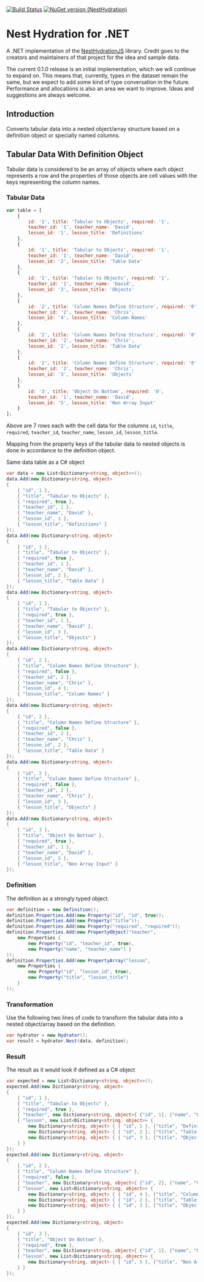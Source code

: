 [![Build Status](https://dev.azure.com/umbraco/Umbraco%20Headless/_apis/build/status/umbraco.nest-hydration-dotnet?branchName=master)](https://dev.azure.com/umbraco/Umbraco%20Headless/_build/latest?definitionId=262&branchName=master)
[![NuGet version (NestHydration)](https://img.shields.io/nuget/v/NestHydration.svg?style=flat-square)](https://www.nuget.org/packages/NestHydration/)


# Nest Hydration for .NET

A .NET implementation of the [NestHydrationJS](https://github.com/CoursePark/NestHydrationJS) library. Credit goes to the creators and maintainers of that project for the idea and sample data.

The current 0.1.0 release is an initial implementation, which we will continue to expand on. This means that, currently, types in the dataset remain the same, but we expect to add some kind of type conversation in the future. Performance and allocations is also an area we want to improve. Ideas and suggestions are always welcome.

## Introduction

Converts tabular data into a nested object/array structure based on a definition object or specially named columns.

## Tabular Data With Definition Object

Tabular data is considered to be an array of objects where each object represents a row and the properties of those objects are cell values with the keys representing the column names.

### Tabular Data

```javascript
var table = [
    {
        id: '1', title: 'Tabular to Objects', required: '1',
        teacher_id: '1', teacher_name: 'David',
        lesson_id: '1', lesson_title: 'Definitions'
    },
    {
        id: '1', title: 'Tabular to Objects', required: '1',
        teacher_id: '1', teacher_name: 'David',
        lesson_id: '2', lesson_title: 'Table Data'
    },
    {
        id: '1', title: 'Tabular to Objects', required: '1',
        teacher_id: '1', teacher_name: 'David',
        lesson_id: '3', lesson_title: 'Objects'
    },
    {
        id: '2', title: 'Column Names Define Structure', required: '0',
        teacher_id: '2', teacher_name: 'Chris',
        lesson_id: '4', lesson_title: 'Column Names'
    },
    {
        id: '2', title: 'Column Names Define Structure', required: '0',
        teacher_id: '2', teacher_name: 'Chris',
        lesson_id: '2', lesson_title: 'Table Data'
    },
    {
        id: '2', title: 'Column Names Define Structure', required: '0',
        teacher_id: '2', teacher_name: 'Chris',
        lesson_id: '3', lesson_title: 'Objects'
    },
    {
        id: '3', title: 'Object On Bottom', required: '0',
        teacher_id: '1', teacher_name: 'David',
        lesson_id: '5', lesson_title: 'Non Array Input'
    }
];
```

Above are 7 rows each with the cell data for the columns `id`, `title`, `required`, `teacher_id`, `teacher_name`, `lesson_id`, `lesson_title`.

Mapping from the property keys of the tabular data to nested objects is done in accordance to the definition object.

Same data table as a C# object
```csharp
var data = new List<Dictionary<string, object>>();
data.Add(new Dictionary<string, object>
{
    { "id", 1 },
    { "title", "Tabular to Objects" },
    { "required", true },
    { "teacher_id", 1 },
    { "teacher_name", "David" },
    { "lesson_id", 1 },
    { "lesson_title", "Definitions" }
});
data.Add(new Dictionary<string, object>
{
    { "id", 1 },
    { "title", "Tabular to Objects" },
    { "required", true },
    { "teacher_id", 1 },
    { "teacher_name", "David" },
    { "lesson_id", 2 },
    { "lesson_title", "Table Data" }
});
data.Add(new Dictionary<string, object>
{
    { "id", 1 },
    { "title", "Tabular to Objects" },
    { "required", true },
    { "teacher_id", 1 },
    { "teacher_name", "David" },
    { "lesson_id", 3 },
    { "lesson_title", "Objects" }
});
data.Add(new Dictionary<string, object>
{
    { "id", 2 },
    { "title", "Column Names Define Structure" },
    { "required", false },
    { "teacher_id", 2 },
    { "teacher_name", "Chris" },
    { "lesson_id", 4 },
    { "lesson_title", "Column Names" }
});
data.Add(new Dictionary<string, object>
{
    { "id", 2 },
    { "title", "Column Names Define Structure" },
    { "required", false },
    { "teacher_id", 2 },
    { "teacher_name", "Chris" },
    { "lesson_id", 2 },
    { "lesson_title", "Table Data" }
});
data.Add(new Dictionary<string, object>
{
    { "id", 2 },
    { "title", "Column Names Define Structure" },
    { "required", false },
    { "teacher_id", 2 },
    { "teacher_name", "Chris" },
    { "lesson_id", 3 },
    { "lesson_title", "Objects" }
});
data.Add(new Dictionary<string, object>
{
    { "id", 3 },
    { "title", "Object On Bottom" },
    { "required", true },
    { "teacher_id", 1 },
    { "teacher_name", "David" },
    { "lesson_id", 5 },
    { "lesson_title", "Non Array Input" }
});
```

### Definition

The definition as a strongly typed object.
```csharp
var definition = new Definition();
definition.Properties.Add(new Property("id", "id", true));
definition.Properties.Add(new Property("title"));
definition.Properties.Add(new Property("required", "required"));
definition.Properties.Add(new PropertyObject("teacher",
    new Properties {
        new Property("id", "teacher_id", true),
        new Property("name", "teacher_name") }
));
definition.Properties.Add(new PropertyArray("lesson",
    new Properties {
        new Property("id", "lesson_id", true),
        new Property("title", "lesson_title")
    }
));
```

### Transformation

Use the following two lines of code to transform the tabular data into a nested object/array based on the definition.
```csharp
var hydrator = new Hydrator();
var result = hydrator.Nest(data, definition);
```

### Result

The result as it would look if defined as a C# object
```csharp
var expected = new List<Dictionary<string, object>>();
expected.Add(new Dictionary<string, object>
{
    { "id", 1 },
    { "title", "Tabular to Objects" },
    { "required", true },
    { "teacher", new Dictionary<string, object>{ {"id", 1}, {"name", "David"} } },
    { "lesson", new List<Dictionary<string, object>> {
        new Dictionary<string, object> { { "id", 1 }, {"title", "Definitions" } },
        new Dictionary<string, object> { { "id", 2 }, {"title", "Table Data"} },
        new Dictionary<string, object> { { "id", 3 }, {"title", "Objects"} }
    } }
});
expected.Add(new Dictionary<string, object>
{
    { "id", 2 },
    { "title", "Column Names Define Structure" },
    { "required", false },
    { "teacher", new Dictionary<string, object>{ {"id", 2}, {"name", "Chris"} } },
    { "lesson", new List<Dictionary<string, object>> {
        new Dictionary<string, object> { { "id", 4 }, {"title", "Column Names"} },
        new Dictionary<string, object> { { "id", 2 }, {"title", "Table Data"} },
        new Dictionary<string, object> { { "id", 3 }, {"title", "Objects"} }
    } }
});
expected.Add(new Dictionary<string, object>
{
    { "id", 3 },
    { "title", "Object On Bottom" },
    { "required", true },
    { "teacher", new Dictionary<string, object>{ {"id", 1}, {"name", "David"} } },
    { "lesson", new List<Dictionary<string, object>> {
        new Dictionary<string, object> { { "id", 5 }, {"title", "Non Array Input" } }
    } }
});
```

